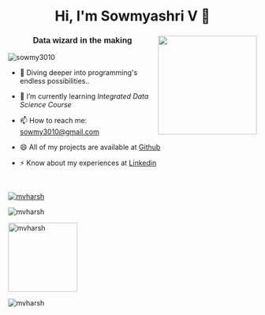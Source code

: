 
<h1 align="center">Hi, I'm Sowmyashri V 👋</h1>

<h3 align="center" style="font-family: Arial, sans-serif; text-align: center;">Data wizard in the making <img align="right" src="https://media.tenor.com/uWHd-STTyFIAAAAM/asteroid-in-love-mari-morino.gif" max-width="200" height="200"></h3>

<p align="left"> <img src="https://komarev.com/ghpvc/?username=sowmy3010&label=Profile%20views&color=0e75b6&style=flat" alt="sowmy3010" /> </p>

- 🔭  Diving deeper into programming's endless possibilities..

- 🌱 I’m currently learning *Integrated Data Science Course*

- 📫 How to reach me: sowmy3010@gmail.com

- 😄 All of my projects are available at [Github](https://github.com/sowmy3010)

- ⚡ Know about my experiences at [Linkedin](https://www.linkedin.com/in/sowmyashri-velmurugan-b5b75a258/)


<p></br></p>

<p align="left"> <a href="https://github.com/ryo-ma/github-profile-trophy"><img src="https://github-profile-trophy.vercel.app/?username=mvharsh" alt="mvharsh" /></a> </p>
<p><img src="https://github-readme-stats.vercel.app/api/top-langs?username=mvharsh&show_icons=true&locale=en&layout=compact" alt="mvharsh" /></p>
<p><img src="https://github-readme-stats.vercel.app/api?username=mvharsh&show_icons=true&locale=en" alt="mvharsh" max-width="150" height="140" /></p>
<p><img src="https://github-readme-streak-stats.herokuapp.com/?user=mvharsh&" alt="mvharsh" /></p>
